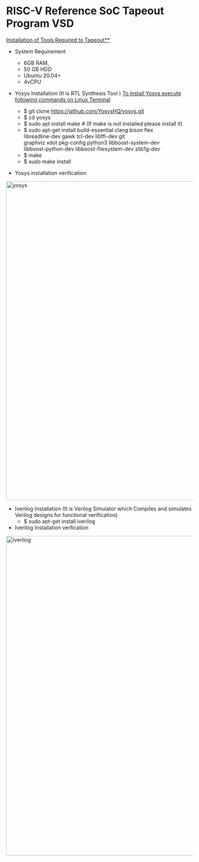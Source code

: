 # RISC-V Reference SoC Tapeout Program VSD  

<ins> Installation of Tools Required to Tapeout**</ins>
+ System Requirement
   + 6GB RAM, 
   + 50 GB HDD
   + Ubuntu 20.04+
   + 4vCPU
   
+ Yosys Installation (It is RTL Synthesis Tool )
  <ins> To Install Yosys execute following commands on Linux Terminal </ins>
   + $ git clone https://github.com/YosysHQ/yosys.git
   + $ cd yosys 
   + $ sudo apt install make # (If make is not installed please install it) 
   + $ sudo apt-get install build-essential clang bison flex \
    libreadline-dev gawk tcl-dev libffi-dev git \
    graphviz xdot pkg-config python3 libboost-system-dev \
    libboost-python-dev libboost-filesystem-dev zlib1g-dev
   + $ make 
   + $ sudo make install
+ Yosys installation verification
<img width="1255" height="861" alt="yosys" src="https://github.com/user-attachments/assets/02eea897-28bd-455e-8485-d42f543e9145" />


+ Iverilog Installation (It is Verilog Simulator which Compiles and simulates Verilog designs for functional verification)
  + $ sudo apt-get install iverilog
+ Iverilog Installation verfication
  
<img width="1297" height="863" alt="iverilog" src="https://github.com/user-attachments/assets/bcc90648-6a63-41b4-a515-2030057ba8a7" />
